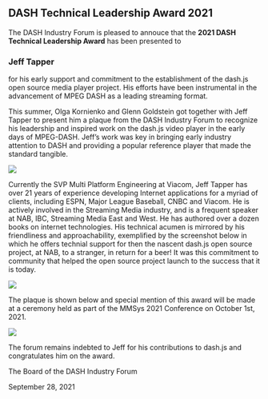 ## DASH Technical Leadership Award 2021

The DASH Industry Forum is pleased to annouce that the **2021 DASH Technical Leadership Award**  has been presented to

### Jeff Tapper

for his early support and commitment to the establishment of the dash.js open source media player project. His efforts have been instrumental in the advancement of MPEG DASH as a leading streaming format. 

This summer, Olga Kornienko and Glenn Goldstein got together with Jeff Tapper to present him a plaque from the DASH Industry Forum to recognize his leadership and inspired work on the dash.js video player in the early days of MPEG-DASH. Jeff’s work was key in bringing early industry attention to DASH and providing a popular reference player that made the standard tangible.

<img src="https://dashif.org/img/jeff-award.png">

Currently the SVP Multi Platform Engineering at Viacom, Jeff Tapper has over 21 years of experience developing Internet applications for a myriad of clients, including ESPN, Major League Baseball, CNBC and Viacom. He is actively involved in the Streaming Media industry, and is a frequent speaker at NAB, IBC, Streaming Media East and West. He has authored over a dozen books on internet technologies. His technical acumen is mirrored by his friendliness and approachability, exemplified by the screenshot below in which he offers technial support for then the nascent dash.js open source project, at NAB, to a stranger, in return for a beer! It was this commitment to community that helped the open source project launch to the success that it is today. 

<img src="https://dashif.org/img/jeff-screenshot.jpg">

The plaque is shown below and special mention of this award will be made at a ceremony held as part of the MMSys 2021 Conference on October 1st, 2021. 

<img src="https://dashif.org/img/jeff-plaque2.jpg">

The forum remains indebted to Jeff for his contributions to dash.js and congratulates him on the award. 

The Board of the DASH Industry Forum

September 28, 2021
